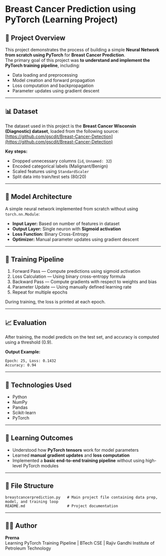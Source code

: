 # Breast Cancer Prediction using PyTorch (Learning Project)

## 🧠 Project Overview
This project demonstrates the process of building a simple **Neural Network from scratch using PyTorch** for **Breast Cancer Prediction**.  
The primary goal of this project was **to understand and implement the PyTorch training pipeline**, including:
- Data loading and preprocessing  
- Model creation and forward propagation  
- Loss computation and backpropagation  
- Parameter updates using gradient descent

---

## 📊 Dataset
The dataset used in this project is the **Breast Cancer Wisconsin (Diagnostic) dataset**, loaded from the following source:  
[https://github.com/gscdit/Breast-Cancer-Detection](https://github.com/gscdit/Breast-Cancer-Detection)

**Key steps:**
- Dropped unnecessary columns (`id`, `Unnamed: 32`)
- Encoded categorical labels (Malignant/Benign)
- Scaled features using `StandardScaler`
- Split data into train/test sets (80/20)

---

## 🧩 Model Architecture
A simple neural network implemented from scratch without using `torch.nn.Module`:
- **Input Layer:** Based on number of features in dataset  
- **Output Layer:** Single neuron with **Sigmoid activation**  
- **Loss Function:** Binary Cross-Entropy  
- **Optimizer:** Manual parameter updates using gradient descent

---

## 🚀 Training Pipeline
1. Forward Pass — Compute predictions using sigmoid activation  
2. Loss Calculation — Using binary cross-entropy formula  
3. Backward Pass — Compute gradients with respect to weights and bias  
4. Parameter Update — Using manually defined learning rate  
5. Repeat for multiple epochs  

During training, the loss is printed at each epoch.

---

## 📈 Evaluation
After training, the model predicts on the test set, and accuracy is computed using a threshold (0.9).

**Output Example:**
```
Epoch: 25, Loss: 0.1432
Accuracy: 0.94
```

---

## 🧰 Technologies Used
- Python  
- NumPy  
- Pandas  
- Scikit-learn  
- PyTorch  

---

## 🎯 Learning Outcomes
- Understood how **PyTorch tensors** work for model parameters  
- Learned **manual gradient updates** and **loss computation**  
- Implemented a **basic end-to-end training pipeline** without using high-level PyTorch modules  

---

## 📁 File Structure
```
breastcancerprediction.py   # Main project file containing data prep, model, and training loop
README.md                   # Project documentation
```

---

## 👩‍💻 Author
**Prerna**  
Learning PyTorch Training Pipeline | BTech CSE | Rajiv Gandhi Institute of Petroleum Technology
